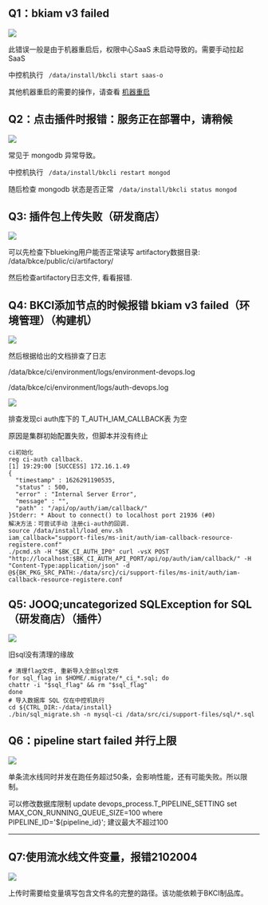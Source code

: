 ## Q1：bkiam v3 failed

![](../../assets/bkiam_failed.png)

此错误一般是由于机器重启后，权限中心SaaS 未启动导致的。需要手动拉起 SaaS

中控机执行 ``` /data/install/bkcli start saas-o```

其他机器重启的需要的操作，请查看  [机器重启](../../../../../DeploymentGuides/6.1/产品白皮书/维护手册/日常维护/host_reboot.md) 



## Q2：点击插件时报错：服务正在部署中，请稍候

![](../../assets/touch_plugin.png)

常见于 mongodb 异常导致。

中控机执行 ``` /data/install/bkcli restart mongod```

随后检查 mongodb 状态是否正常  ``` /data/install/bkcli status mongod```



## Q3: 插件包上传失败（研发商店）

![](../../assets/image-20220301101202-iJWQt.png)

可以先检查下blueking用户能否正常读写 artifactory数据目录: /data/bkce/public/ci/artifactory/

然后检查artifactory日志文件, 看看报错.



## Q4: BKCI添加节点的时候报错 bkiam v3 failed（环境管理）（构建机）

![](../../assets/image-20220301101202-MyIAk.png)

然后根据给出的文档排查了日志

/data/bkce/ci/environment/logs/environment-devops.log

/data/bkce/ci/environment/logs/auth-devops.log

![](../../assets/image-20220301101202-GyIic.png)

排查发现ci auth库下的 T\_AUTH\_IAM\_CALLBACK表 为空

原因是集群初始配置失败，但脚本并没有终止

```
ci初始化
reg ci-auth callback.
[1] 19:29:00 [SUCCESS] 172.16.1.49
{
  "timestamp" : 1626291190535,
  "status" : 500,
  "error" : "Internal Server Error",
  "message" : "",
  "path" : "/api/op/auth/iam/callback/"
}Stderr: * About to connect() to localhost port 21936 (#0)
解决方法：可尝试手动 注册ci-auth的回调.
source /data/install/load_env.sh
iam_callback="support-files/ms-init/auth/iam-callback-resource-registere.conf"
./pcmd.sh -H "$BK_CI_AUTH_IP0" curl -vsX POST "http://localhost:$BK_CI_AUTH_API_PORT/api/op/auth/iam/callback/" -H "Content-Type:application/json" -d @${BK_PKG_SRC_PATH:-/data/src}/ci/support-files/ms-init/auth/iam-callback-resource-registere.conf
```



## Q5: JOOQ;uncategorized SQLException for SQL（研发商店）（插件）

![](../../assets/image-20220301101202-rtxbB.png)

旧sql没有清理的缘故

```
# 清理flag文件, 重新导入全部sql文件
for sql_flag in $HOME/.migrate/*_ci_*.sql; do
chattr -i "$sql_flag" && rm "$sql_flag"
done
# 导入数据库 SQL 仅在中控机执行
cd ${CTRL_DIR:-/data/install}
./bin/sql_migrate.sh -n mysql-ci /data/src/ci/support-files/sql/*.sql
```



## Q6：pipeline start failed 并行上限

![](../../assets/max_parallel_view.png)

单条流水线同时并发在跑任务超过50条，会影响性能，还有可能失败。所以限制。



可以修改数据库限制
update devops_process.T_PIPELINE_SETTING set MAX_CON_RUNNING_QUEUE_SIZE=100 where PIPELINE_ID='${pipeline_id}'; 
建议最大不超过100

---

## Q7:使用流水线文件变量，报错2102004

![](../../assets/var_error_2102004.png)

上传时需要给变量填写包含文件名的完整的路径。该功能依赖于BKCI制品库。